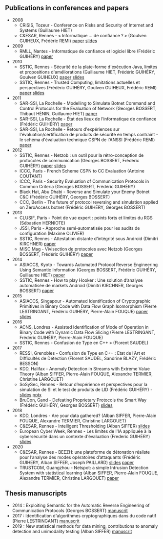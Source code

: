 ## Publications in conferences and papers

* 2008
  * CRiSIS, Tozeur - Conference on Risks and Security of Internet and Systems (Guillaume HIET)
  * C&ESAR, Rennes - « Informatique … de confiance ? » (Goulven GUIHEUX, Frédéric REMI) [paper](documents/2008_CESAR_Amossys_article_TPM.pdf) [slides](documents/2008_CESAR_Amossys_presentation_TPM.pps)
* 2009
  * RMLL, Nantes - Informatique de confiance et logiciel libre (Frédéric GUIHÉRY) [paper](documents/2009_RMLL_Amossys_presentation_TPM.pdf)
* 2010
  * SSTIC, Rennes - Sécurité de la plate-forme d'exécution Java, limites et propositions d'améliorations (Guillaume HIET, Frédéric GUIHÉRY, Goulven GUIHEUX) [paper](documents/2010_SSTIC_Securite_plateforme_execution_java_limitations_propositions_ameliorations.pdf) [slides](documents/2010_SSTIC_Securite_plateforme_execution_java_limitations_ameliorations_slides.pdf)
  * SSTIC, Rennes - Trusted Computing, limitations actuelles et perspectives (Frédéric GUIHÉRY, Goulven GUIHEUX, Frédéric REMI) [paper](documents/2010_SSTIC_Trusted_computing_limitations_perspectives.pdf) [slides](documents/2010_SSTIC_Trusted_computing_limitations_perspectives_slides.pdf)
* 2011
  * SAR-SSI, La Rochelle - Modelling to Simulate Botnet Command and Control Protocols for the Evaluation of Network (Georges BOSSERT, Thibaut HÉNIN, Guillaume HIET) [paper](documents/2011_SARSSI_Modelisation_Botnet_Pour_Simulation-article.pdf)
  * SAR-SSI, La Rochelle - État des lieux de l’informatique de confiance (Frédéric GUIHÉRY) [paper](documents/2011_SAR-SSI_Informatique_de_confiance.pdf)
  * SAR-SSI, La Rochelle - Retours d'expériences sur l'évaluation/certification de produits de sécurité en temps contraint - le schéma d'évaluation technique CSPN de l'ANSSI (Frédéric REMI) [paper](documents/2011_SAR-SSI_CSPN_FEEDBACK.pdf)
* 2012
  * SSTIC, Rennes - Netzob : un outil pour la rétro-conception de protocoles de communication (Georges BOSSERT, Frédéric GUIHÉRY) [paper](documents/2012_SSTIC_Article-netzob_un_outil_pour_la_retro-conception_de_protocoles_de_communication-guihery_bossert_hiet_1.pdf) [slides](documents/2012_SSTIC_Slides-netzob_un_outil_pour_la_retro-conception_de_protocoles_de_communication-guihery_bossert_hiet.pdf)
  * ICCC, Paris - French Scheme CSPN to CC Evaluation (Antoine COUTANT)
  * ICCC, Paris - Security Evaluation of Communication Protocols in Common Criteria (Georges BOSSERT, Frédéric GUIHÉRY)
  * Black Hat, Abu Dhabi - Reverse and Simulate your Enemy Botnet C&C (Frédéric GUIHÉRY, Georges BOSSERT)
  * CCC, Berlin - The future of protocol reversing and simulation applied on ZeroAccess botnet (Frédéric GUIHÉRY, Georges BOSSERT)
* 2013
  * CLUSIF, Paris - Point de vue expert : points forts et limites du RGS (Sébastien HERNIOTE)
  * JSSI, Paris - Approche semi-automatisée pour les audits de configuration (Maxime OLIVIER)
  * SSTIC, Rennes - Attestation distante d’intégrité sous Android (Dimitri KIRCHNER) [paper](documents/2013_SSTIC_Attestation-distante-dintegrite-sous-Android.pdf)
  * MISC Mag - Vivisection de protocoles avec Netzob (Georges BOSSERT, Frédéric GUIHÉRY) [paper](https://connect.ed-diamond.com/MISC/MISCHS-007/Vivisection-de-protocoles-avec-Netzob2)
* 2014
  * ASIACCS, Kyoto - Towards Automated Protocol Reverse Engineering Using Semantic Information (Georges BOSSERT, Frédéric GUIHÉRY, Guillaume HIET) [paper](documents/2014_ASIACCS_reverse_protocol_semantic.pdf)
  * SSTIC, Rennes - How to play Hooker : Une solution d’analyse automatisée de markets Android (Dimitri KIRCHNER, Georges BOSSERT) [paper](documents/2014_SSTIC_Article-how_to_play_hooker__une_solution_danalyse_automatise_de_markets_android-kirchner_bossert.pdf)
* 2015
  * ASIACCS, Singapour - Automated Identification of Cryptographic Primitives in Binary Code with Data Flow Graph Isomorphism (Pierre LESTRINGANT, Frédéric GUIHÉRY, Pierre-Alain FOUQUE) [paper](documents/2015_ASIACCS_Automated_Identification_Of_Cryptographic_Primitives_In_Binary_Code_With_Data_Flow_Graph_Isomorphism_paper.pdf) [slides](documents/2015_ASIACCS_Automated_Identification_Of_Cryptographic_Primitives_In_Binary_Code_With_Data_Flow_Graph_Isomorphism_slides.pdf)
* 2016
  * ACNS, Londres - Assisted Identification of Mode of Operation in Binary Code with Dynamic Data Flow Slicing (Pierre LESTRINGANT, Frédéric GUIHÉRY, Pierre-Alain FOUQUE)
  * SSTIC, Rennes - Confusion de Type en C++ » (Florent SAUDEL)
* 2017
  * RESSI, Grenobles - Confusion de Type en C++ : Etat de l’Art et Difficultés de Détection (Florent SAUDEL, Sandrine BLAZY, Frédéric BESSON)
  * KDD, Halifax - Anomaly Detection in Streams with Extreme Value Theory (Alban SIFFER, Pierre-Alain FOUQUE, Alexandre TERMIER, Christine LARGOUET)
  * SoSySec, Rennes - Retour d’expérience et perspectives pour la simulation de SI et le test de produits de LID (Frédéric GUIHÉRY) - [slides](documents/2017_Seminaire_Eval_LID_FGY.pdf) [pptx]([slides](documents/2017_Seminaire_Eval_LID_FGY.pptx))
  * BruCon, Gand - Defeating Proprietary Protocols the Smart Way (Frédéric GUIHÉRY, Georges BOSSERT) [slides](https://gitlab.amossys.fr/formations/netzob_reverse_protocols)
* 2018
  * KDD, Londres - Are your data gathered? (Alban SIFFER, Pierre-Alain FOUQUE, Alexandre TERMIER, Christine LARGOUET)
  * C&ESAR, Rennes - Intelligent Thresholding (Alban SIFFER) [slides](documents/2018_CESAR_Intelligent_thresholding.pdf)
  * European Cyber Week, Rennes - Les limites de l'IA appliquée à la cybersécurité dans un contexte d'évaluation (Frederic GUIHÉRY) [slides](documents/2018_ECW_Evaluation_produits_IA.pdf)
* 2020
  * C&ESAR, Rennes - BEEZH: une plateforme de détonation réaliste pour l’analyse des modes opératoires d’attaquants (Frédéric GUIHERY, Alban SIFFER, Joseph PAILLARD) [slides](documents/2020_CESAR_BEEZH_platform.pptx) [paper](documents/2020_CESAR_BEEZH_platform.pdf)
  * TRUSTCOM, Guangzhou - Netspot: a simple Intrusion Detection System with statistical learning (Alban SIFFER, Pierre-Alain FOUQUE, Alexandre TERMIER, Christine LARGOUET) [paper](documents/2020_TRUSTCOM_Netspot_article.pdf)

## Thesis manuscripts

* 2014 : Exploiting Semantic for the Automatic Reverse Engineering of Communication Protocols (Georges BOSSERT) [manuscrit](documents/2014_these_Georges_Bossert.pdf)
* 2017 : Identification d'algorithmes cryptographiques dans du code natif (Pierre LESTRINGANT) [manuscrit](documents/2017_these_Pierre_Lestringant.pdf)
* 2019 : New statistical methods for data mining, contributions to anomaly detection and unimodality testing (Alban SIFFER) [manuscrit](documents/2019_these_Alban_Siffer.pdf)
